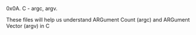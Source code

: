 0x0A. C - argc, argv.

These files will help us understand ARGument Count (argc) and ARGument Vector (argv) in C
